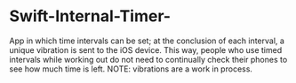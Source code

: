 # Swift-Internal-Timer-
App in which time intervals can be set; at the conclusion of each interval, a unique vibration is sent to the iOS device. This way, people who use timed intervals while working out do not need to continually check their phones to see how much time is left. NOTE: vibrations are a work in process.
